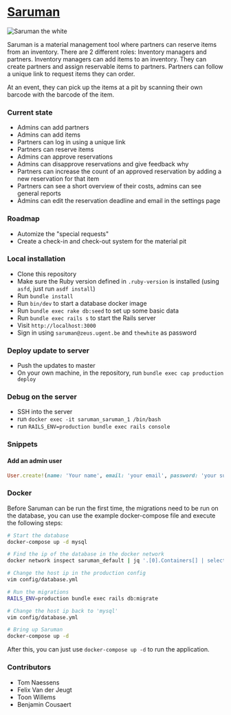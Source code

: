 # [Saruman](https://materiaal.12urenloop.be)

![Saruman the white](http://25.media.tumblr.com/tumblr_m26l1xbEev1qb9ftxo1_500.gif)


Saruman is a material management tool where partners can reserve items from an inventory. There are 2 different roles: Inventory managers and partners. Inventory managers can add items to an inventory. They can create partners and assign reservable items to partners. Partners can follow a unique link to request items they can order.

At an event, they can pick up the items at a pit by scanning their own barcode with the barcode of the item.

### Current state
* Admins can add partners
* Admins can add items
* Partners can log in using a unique link
* Partners can reserve items
* Admins can approve reservations
* Admins can disapprove reservations and give feedback why
* Partners can increase the count of an approved reservation by adding a new reservation for that item
* Partners can see a short overview of their costs, admins can see general reports
* Admins can edit the reservation deadline and email in the settings page

### Roadmap
* Automize the "special requests"
* Create a check-in and check-out system for the material pit

### Local installation
* Clone this repository
* Make sure the Ruby version defined in `.ruby-version` is installed (using `asfd`, just run `asdf install`) 
* Run `bundle install`
* Run `bin/dev` to start a database docker image
* Run `bundle exec rake db:seed` to set up some basic data
* Run `bundle exec rails s` to start the Rails server
* Visit `http://localhost:3000`
* Sign in using `saruman@zeus.ugent.be` and `thewhite` as password

### Deploy update to server
* Push the updates to master
* On your own machine, in the repository, run `bundle exec cap production deploy`

### Debug on the server
* SSH into the server
* run `docker exec -it saruman_saruman_1 /bin/bash`
* run `RAILS_ENV=production bundle exec rails console`

### Snippets

#### Add an admin user
```ruby
User.create!(name: 'Your name', email: 'your email', password: 'your super duper secure password', role: :admin)
```

### Docker

Before Saruman can be run the first time, the migrations need to be run on the
database, you can use the example docker-compose file and execute the following
steps:

```sh
# Start the database
docker-compose up -d mysql

# Find the ip of the database in the docker network
docker network inspect saruman_default | jq '.[0].Containers[] | select(.Name == "saruman-mysql-1") | .IPv4Address [:-3]'

# Change the host ip in the production config
vim config/database.yml

# Run the migrations
RAILS_ENV=production bundle exec rails db:migrate

# Change the host ip back to 'mysql'
vim config/database.yml

# Bring up Saruman
docker-compose up -d
```

After this, you can just use `docker-compose up -d` to run the application.

### Contributors
* Tom Naessens
* Felix Van der Jeugt
* Toon Willems
* Benjamin Cousaert
